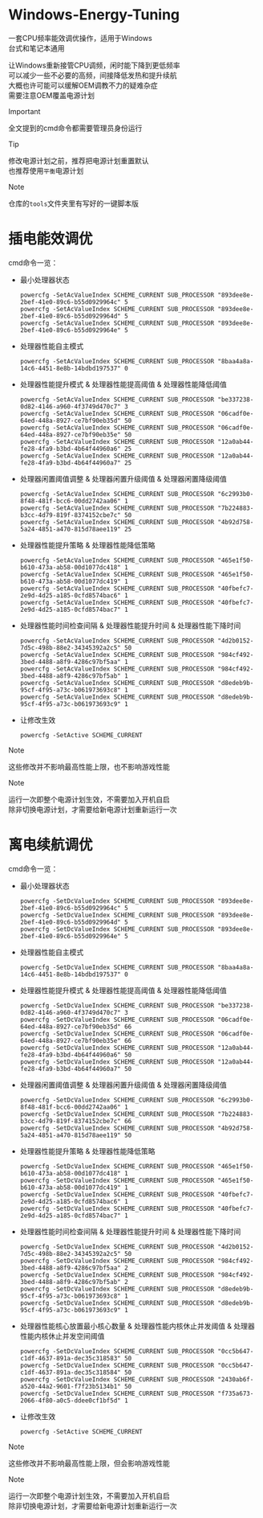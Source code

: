 # Windows-Energy-Tuning
一套CPU频率能效调优操作，适用于Windows  
台式和笔记本通用  
  
让Windows重新接管CPU调频，闲时能下降到更低频率  
可以减少一些不必要的高频，间接降低发热和提升续航  
大概也许可能可以缓解OEM调教不力的疑难杂症  
需要注意OEM覆盖电源计划  

> [!IMPORTANT]
> 全文提到的cmd命令都需要管理员身份运行  

> [!TIP]
> 修改电源计划之前，推荐把电源计划重置默认  
> 也推荐使用`平衡`电源计划  

> [!NOTE]
> 仓库的`tools`文件夹里有写好的一键脚本版  

# 插电能效调优
cmd命令一览：
- 最小处理器状态
  ```
  powercfg -SetAcValueIndex SCHEME_CURRENT SUB_PROCESSOR "893dee8e-2bef-41e0-89c6-b55d0929964c" 5
  powercfg -SetAcValueIndex SCHEME_CURRENT SUB_PROCESSOR "893dee8e-2bef-41e0-89c6-b55d0929964d" 5
  powercfg -SetAcValueIndex SCHEME_CURRENT SUB_PROCESSOR "893dee8e-2bef-41e0-89c6-b55d0929964e" 5
  ```
- 处理器性能自主模式
  ```
  powercfg -SetAcValueIndex SCHEME_CURRENT SUB_PROCESSOR "8baa4a8a-14c6-4451-8e8b-14bdbd197537" 0
  ```
- 处理器性能提升模式 & 处理器性能提高阈值 & 处理器性能降低阈值
  ```
  powercfg -SetAcValueIndex SCHEME_CURRENT SUB_PROCESSOR "be337238-0d82-4146-a960-4f3749d470c7" 3
  powercfg -SetAcValueIndex SCHEME_CURRENT SUB_PROCESSOR "06cadf0e-64ed-448a-8927-ce7bf90eb35d" 50
  powercfg -SetAcValueIndex SCHEME_CURRENT SUB_PROCESSOR "06cadf0e-64ed-448a-8927-ce7bf90eb35e" 50
  powercfg -SetAcValueIndex SCHEME_CURRENT SUB_PROCESSOR "12a0ab44-fe28-4fa9-b3bd-4b64f44960a6" 25
  powercfg -SetAcValueIndex SCHEME_CURRENT SUB_PROCESSOR "12a0ab44-fe28-4fa9-b3bd-4b64f44960a7" 25
  ```
- 处理器闲置阈值调整 & 处理器闲置升级阈值 & 处理器闲置降级阈值
  ```
  powercfg -SetAcValueIndex SCHEME_CURRENT SUB_PROCESSOR "6c2993b0-8f48-481f-bcc6-00dd2742aa06" 1
  powercfg -SetAcValueIndex SCHEME_CURRENT SUB_PROCESSOR "7b224883-b3cc-4d79-819f-8374152cbe7c" 50
  powercfg -SetAcValueIndex SCHEME_CURRENT SUB_PROCESSOR "4b92d758-5a24-4851-a470-815d78aee119" 25
  ```
- 处理器性能提升策略 & 处理器性能降低策略
  ```
  powercfg -SetAcValueIndex SCHEME_CURRENT SUB_PROCESSOR "465e1f50-b610-473a-ab58-00d1077dc418" 1
  powercfg -SetAcValueIndex SCHEME_CURRENT SUB_PROCESSOR "465e1f50-b610-473a-ab58-00d1077dc419" 1
  powercfg -SetAcValueIndex SCHEME_CURRENT SUB_PROCESSOR "40fbefc7-2e9d-4d25-a185-0cfd8574bac6" 1
  powercfg -SetAcValueIndex SCHEME_CURRENT SUB_PROCESSOR "40fbefc7-2e9d-4d25-a185-0cfd8574bac7" 1
  ```
- 处理器性能时间检查间隔 & 处理器性能提升时间 & 处理器性能下降时间
  ```
  powercfg -SetAcValueIndex SCHEME_CURRENT SUB_PROCESSOR "4d2b0152-7d5c-498b-88e2-34345392a2c5" 50
  powercfg -SetAcValueIndex SCHEME_CURRENT SUB_PROCESSOR "984cf492-3bed-4488-a8f9-4286c97bf5aa" 1
  powercfg -SetAcValueIndex SCHEME_CURRENT SUB_PROCESSOR "984cf492-3bed-4488-a8f9-4286c97bf5ab" 1
  powercfg -SetAcValueIndex SCHEME_CURRENT SUB_PROCESSOR "d8edeb9b-95cf-4f95-a73c-b061973693c8" 1
  powercfg -SetAcValueIndex SCHEME_CURRENT SUB_PROCESSOR "d8edeb9b-95cf-4f95-a73c-b061973693c9" 1
  ```
- 让修改生效
  ```
  powercfg -SetActive SCHEME_CURRENT
  ```

> [!NOTE]
> 这些修改并不影响最高性能上限，也不影响游戏性能  

> [!NOTE]
> 运行一次即整个电源计划生效，不需要加入开机自启  
> 除非切换电源计划，才需要给新电源计划重新运行一次  

# 离电续航调优
cmd命令一览：
- 最小处理器状态
  ```
  powercfg -SetDcValueIndex SCHEME_CURRENT SUB_PROCESSOR "893dee8e-2bef-41e0-89c6-b55d0929964c" 5
  powercfg -SetDcValueIndex SCHEME_CURRENT SUB_PROCESSOR "893dee8e-2bef-41e0-89c6-b55d0929964d" 5
  powercfg -SetDcValueIndex SCHEME_CURRENT SUB_PROCESSOR "893dee8e-2bef-41e0-89c6-b55d0929964e" 5
  ```
- 处理器性能自主模式
  ```
  powercfg -SetDcValueIndex SCHEME_CURRENT SUB_PROCESSOR "8baa4a8a-14c6-4451-8e8b-14bdbd197537" 0
  ```
- 处理器性能提升模式 & 处理器性能提高阈值 & 处理器性能降低阈值
  ```
  powercfg -SetDcValueIndex SCHEME_CURRENT SUB_PROCESSOR "be337238-0d82-4146-a960-4f3749d470c7" 3
  powercfg -SetDcValueIndex SCHEME_CURRENT SUB_PROCESSOR "06cadf0e-64ed-448a-8927-ce7bf90eb35d" 66
  powercfg -SetDcValueIndex SCHEME_CURRENT SUB_PROCESSOR "06cadf0e-64ed-448a-8927-ce7bf90eb35e" 66
  powercfg -SetDcValueIndex SCHEME_CURRENT SUB_PROCESSOR "12a0ab44-fe28-4fa9-b3bd-4b64f44960a6" 50
  powercfg -SetDcValueIndex SCHEME_CURRENT SUB_PROCESSOR "12a0ab44-fe28-4fa9-b3bd-4b64f44960a7" 50
  ```
- 处理器闲置阈值调整 & 处理器闲置升级阈值 & 处理器闲置降级阈值
  ```
  powercfg -SetDcValueIndex SCHEME_CURRENT SUB_PROCESSOR "6c2993b0-8f48-481f-bcc6-00dd2742aa06" 1
  powercfg -SetDcValueIndex SCHEME_CURRENT SUB_PROCESSOR "7b224883-b3cc-4d79-819f-8374152cbe7c" 66
  powercfg -SetDcValueIndex SCHEME_CURRENT SUB_PROCESSOR "4b92d758-5a24-4851-a470-815d78aee119" 50
  ```
- 处理器性能提升策略 & 处理器性能降低策略
  ```
  powercfg -SetDcValueIndex SCHEME_CURRENT SUB_PROCESSOR "465e1f50-b610-473a-ab58-00d1077dc418" 1
  powercfg -SetDcValueIndex SCHEME_CURRENT SUB_PROCESSOR "465e1f50-b610-473a-ab58-00d1077dc419" 1
  powercfg -SetDcValueIndex SCHEME_CURRENT SUB_PROCESSOR "40fbefc7-2e9d-4d25-a185-0cfd8574bac6" 1
  powercfg -SetDcValueIndex SCHEME_CURRENT SUB_PROCESSOR "40fbefc7-2e9d-4d25-a185-0cfd8574bac7" 1
  ```
- 处理器性能时间检查间隔 & 处理器性能提升时间 & 处理器性能下降时间
  ```
  powercfg -SetDcValueIndex SCHEME_CURRENT SUB_PROCESSOR "4d2b0152-7d5c-498b-88e2-34345392a2c5" 50
  powercfg -SetDcValueIndex SCHEME_CURRENT SUB_PROCESSOR "984cf492-3bed-4488-a8f9-4286c97bf5aa" 2
  powercfg -SetDcValueIndex SCHEME_CURRENT SUB_PROCESSOR "984cf492-3bed-4488-a8f9-4286c97bf5ab" 2
  powercfg -SetDcValueIndex SCHEME_CURRENT SUB_PROCESSOR "d8edeb9b-95cf-4f95-a73c-b061973693c8" 1
  powercfg -SetDcValueIndex SCHEME_CURRENT SUB_PROCESSOR "d8edeb9b-95cf-4f95-a73c-b061973693c9" 1
  ```
- 处理器性能核心放置最小核心数量 & 处理器性能内核休止并发阈值 & 处理器性能内核休止并发空间阈值
  ```
  powercfg -SetDcValueIndex SCHEME_CURRENT SUB_PROCESSOR "0cc5b647-c1df-4637-891a-dec35c318583" 50
  powercfg -SetDcValueIndex SCHEME_CURRENT SUB_PROCESSOR "0cc5b647-c1df-4637-891a-dec35c318584" 50
  powercfg -SetDcValueIndex SCHEME_CURRENT SUB_PROCESSOR "2430ab6f-a520-44a2-9601-f7f23b5134b1" 50
  powercfg -SetDcValueIndex SCHEME_CURRENT SUB_PROCESSOR "f735a673-2066-4f80-a0c5-ddee0cf1bf5d" 1
  ```
- 让修改生效
  ```
  powercfg -SetActive SCHEME_CURRENT
  ```

> [!NOTE]
> 这些修改并不影响最高性能上限，但会影响游戏性能  

> [!NOTE]
> 运行一次即整个电源计划生效，不需要加入开机自启  
> 除非切换电源计划，才需要给新电源计划重新运行一次  
